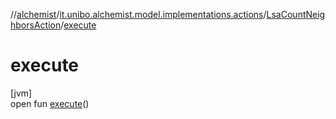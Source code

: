 //[alchemist](../../../index.md)/[it.unibo.alchemist.model.implementations.actions](../index.md)/[LsaCountNeighborsAction](index.md)/[execute](execute.md)

# execute

[jvm]\
open fun [execute](execute.md)()
